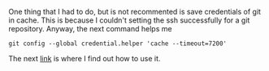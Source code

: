 One thing that I had to do, but is not recommented is save credentials
of git in cache. This is because I couldn't setting the ssh successfully
for a git repository. Anyway, the next command helps me

    git config --global credential.helper 'cache --timeout=7200'

The next [link](https://git-scm.com/docs/git-credential-cache) is where
I find out how to use it.


